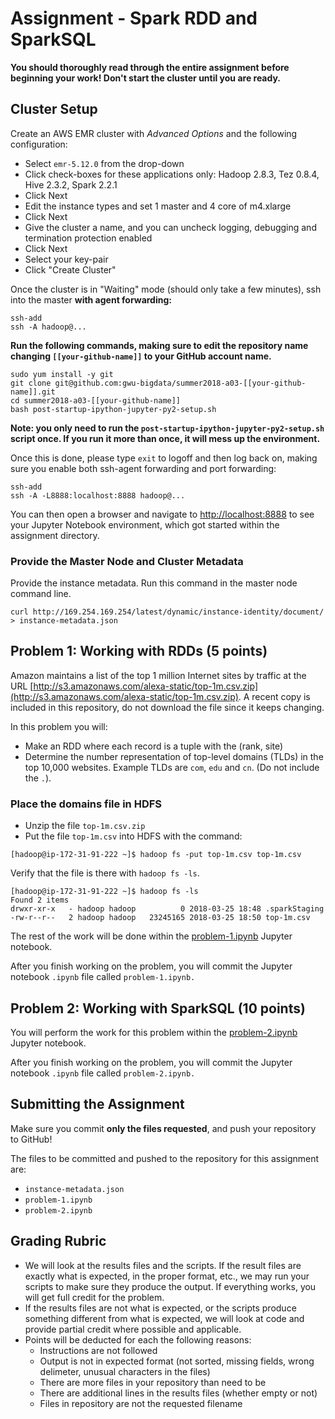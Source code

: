 # Assignment - Spark RDD and SparkSQL

**You should thoroughly read through the entire assignment before beginning your work! Don't start the cluster until you are ready.**

## Cluster Setup

Create an AWS EMR cluster with *Advanced Options* and the following configuration:

* Select `emr-5.12.0` from the drop-down
* Click check-boxes for these applications only: Hadoop 2.8.3, Tez 0.8.4, Hive 2.3.2, Spark 2.2.1	
* Click Next
* Edit the instance types and set 1 master and 4 core of m4.xlarge 
* Click Next
* Give the cluster a name, and you can uncheck logging, debugging and termination protection enabled
* Click Next
* Select your key-pair
* Click "Create Cluster"

Once the cluster is in "Waiting" mode (should only take a few minutes), ssh into the master **with agent forwarding:**

```
ssh-add
ssh -A hadoop@...
```

**Run the following commands, making sure to edit the repository name changing `[[your-github-name]]` to your GitHub account name.**

```
sudo yum install -y git
git clone git@github.com:gwu-bigdata/summer2018-a03-[[your-github-name]].git
cd summer2018-a03-[[your-github-name]]
bash post-startup-ipython-jupyter-py2-setup.sh 
```
**Note: you only need to run the `post-startup-ipython-jupyter-py2-setup.sh` script once. If you run it more than once, it will mess up the environment.**

Once this is done, please type `exit` to logoff and then log back on, making sure you enable both ssh-agent forwarding and port forwarding:

```
ssh-add
ssh -A -L8888:localhost:8888 hadoop@...
``` 

You can then open a browser and navigate to [http://localhost:8888](http://localhost:8888) to see your Jupyter Notebook environment, which got started within the assignment directory. 

### Provide the Master Node and Cluster Metadata

Provide the instance metadata. Run this command in the master node command line.

```
curl http://169.254.169.254/latest/dynamic/instance-identity/document/ > instance-metadata.json
```


## Problem 1: Working with RDDs (5 points)

Amazon maintains a list of the top 1 million Internet sites by traffic at the URL [http://s3.amazonaws.com/alexa-static/top-1m.csv.zip](http://s3.amazonaws.com/alexa-static/top-1m.csv.zip). A recent copy is included in this repository, do not download the file since it keeps changing.

In this problem you will:

* Make an RDD where each record is a tuple with the (rank, site)
* Determine the number representation of top-level domains (TLDs) in the top 10,000 websites. Example TLDs are `com`, `edu` and `cn`. (Do not include the `.`). 

### Place the domains file in HDFS

* Unzip the file `top-1m.csv.zip`
* Put the file `top-1m.csv` into HDFS with the command:

```
[hadoop@ip-172-31-91-222 ~]$ hadoop fs -put top-1m.csv top-1m.csv
```

Verify that the file is there with `hadoop fs -ls`.

```
[hadoop@ip-172-31-91-222 ~]$ hadoop fs -ls
Found 2 items
drwxr-xr-x   - hadoop hadoop          0 2018-03-25 18:48 .sparkStaging
-rw-r--r--   2 hadoop hadoop   23245165 2018-03-25 18:50 top-1m.csv
```

The rest of the work will be done within the [problem-1.ipynb](problem-1.ipynb) Jupyter notebook.

After you finish working on the problem, you will commit the Jupyter notebook `.ipynb` file called `problem-1.ipynb.`

## Problem 2: Working with SparkSQL (10 points)

You will perform the work for this problem within the [problem-2.ipynb](problem-2.ipynb) Jupyter notebook.

After you finish working on the problem, you will commit the Jupyter notebook `.ipynb` file called `problem-2.ipynb.`

## Submitting the Assignment

Make sure you commit **only the files requested**, and push your repository to GitHub!

The files to be committed and pushed to the repository for this assignment are:

* `instance-metadata.json`
* `problem-1.ipynb`
* `problem-2.ipynb`


## Grading Rubric 

* We will look at the results files and the scripts. If the result files are exactly what is expected, in the proper format, etc., we may run your scripts to make sure they produce the output. If everything works, you will get full credit for the problem.
* If the results files are not what is expected, or the scripts produce something different from what is expected, we will look at code and provide partial credit where possible and applicable.
* Points will be deducted for each the following reasons:
	* Instructions are not followed
	* Output is not in expected format (not sorted, missing fields, wrong delimeter, unusual characters in the files)
	* There are more files in your repository than need to be 
	* There are additional lines in the results files (whether empty or not)
	* Files in repository are not the requested filename
